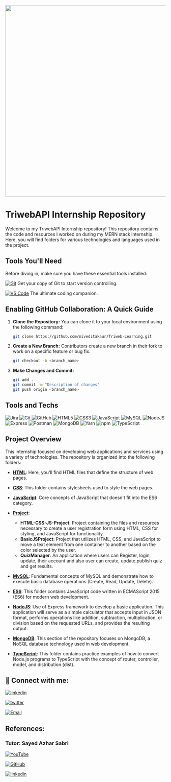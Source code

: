 ﻿<p align="center">
<img src="https://github.com/niveditakaur/Triweb-Learning/assets/120108968/46107ea0-7288-4485-a4d5-b0dae147fe89" width='600'>
</p>

# TriwebAPI Internship Repository

Welcome to my TriwebAPI Internship repository! This repository contains the code and resources I worked on during my MERN stack internship. Here, you will find folders for various technologies and languages used in the project.

## Tools You'll Need

Before diving in, make sure you have these essential tools installed:

[![Git](https://img.shields.io/badge/git-%23F05033.svg?style=for-the-badge&logo=git&logoColor=white)](https://git-scm.com/downloads) Get your copy of Git to start version controlling. 

 [![VS Code](https://img.shields.io/badge/VS_Code-%23007ACC.svg?style=for-the-badge&logo=visual-studio-code&logoColor=white)](https://code.visualstudio.com/) The ultimate coding companion.

## Enabling GitHub Collaboration: A Quick Guide

1. **Clone the Repository:** You can clone it to your local environment using the following command:
   ```bash
   git clone https://github.com/niveditakaur/Triweb-Learning.git

2. **Create a New Branch:** Contributors create a new branch in their fork to work on a specific feature or bug fix. 
   ```bash
   git checkout -b <branch_name>

3. **Make Changes and Commit:**
   ```bash
   git add .
   git commit -m "Description of changes"
   git push origin <branch_name>

## Tools and Techs

![Jira](https://img.shields.io/badge/jira-%230A0FFF.svg?style=for-the-badge&logo=jira&logoColor=white) 
![Git](https://img.shields.io/badge/git-%23F05033.svg?style=for-the-badge&logo=git&logoColor=white)
![GitHub](https://img.shields.io/badge/github-%23121011.svg?style=for-the-badge&logo=github&logoColor=white)
![HTML5](https://img.shields.io/badge/html5-%23E34F26.svg?style=for-the-badge&logo=html5&logoColor=white)
![CSS3](https://img.shields.io/badge/css3-%231572B6.svg?style=for-the-badge&logo=css3&logoColor=white)
![JavaScript](https://img.shields.io/badge/javascript-%23323330.svg?style=for-the-badge&logo=javascript&logoColor=%23F7DF1E)
![MySQL](https://img.shields.io/badge/mysql-%2300f.svg?style=for-the-badge&logo=mysql&logoColor=white)
![NodeJS](https://img.shields.io/badge/node.js-6DA55F?style=for-the-badge&logo=node.js&logoColor=white)
![Express](https://img.shields.io/badge/express-%23404d59.svg?style=for-the-badge&logo=express&logoColor=white)
![Postman](https://img.shields.io/badge/postman-%23FF6C37.svg?style=for-the-badge&logo=postman&logoColor=white)
![MongoDB](https://img.shields.io/badge/mongodb-%234ea94b.svg?style=for-the-badge&logo=mongodb&logoColor=white)
![Yarn](https://img.shields.io/badge/yarn-%232C8EBB.svg?style=for-the-badge&logo=yarn&logoColor=white)
![npm](https://img.shields.io/badge/npm-%23CB3837.svg?style=for-the-badge&logo=npm&logoColor=white)
![TypeScript](https://img.shields.io/badge/TypeScript-%23007ACC.svg?style=for-the-badge&logo=typescript&logoColor=white)

## Project Overview

This internship focused on developing web applications and services using a variety of technologies. The repository is organized into the following folders:

* [**HTML**](https://github.com/niveditakaur/Triweb-Learning/blob/06ca389afb93f1e5e85d933d9e20d0d392bde3b8/HTML/Form/README.md): Here, you'll find HTML files that define the structure of web pages.

* [**CSS**](https://github.com/niveditakaur/Triweb-Learning/blob/main/CSS/README.md): This folder contains stylesheets used to style the web pages.

* [**JavaScript**](https://github.com/niveditakaur/Triweb-Learning/blob/06ca389afb93f1e5e85d933d9e20d0d392bde3b8/JavaScript/README.md): Core concepts of JavaScript that doesn't fit into the ES6 category.

* [**Project**](https://github.com/niveditakaur/Triweb-Learning/blob/06ca389afb93f1e5e85d933d9e20d0d392bde3b8/Project/README.md):
     - **HTML-CSS-JS-Project**: Project containing the files and resources necessary to create a user registration form using HTML, CSS for styling, and JavaScript for functionality.
     - **BasicJSProject**: Project that utilizes HTML, CSS, and JavaScript to move a text element from one container to another based on the color selected by the user. 
     - **QuizManager**: An application where users can Register, login, update, their account and also user can create, update,publish quiz and get results.

* [**MySQL**](https://github.com/niveditakaur/Triweb-Learning/blob/06ca389afb93f1e5e85d933d9e20d0d392bde3b8/MySQL/README.md): Fundamental concepts of MySQL and demonstrate how to execute basic database operations (Create, Read, Update, Delete).

* [**ES6**](https://github.com/niveditakaur/Triweb-Learning/blob/06ca389afb93f1e5e85d933d9e20d0d392bde3b8/ES6/README.md): This folder contains JavaScript code written in ECMAScript 2015 (ES6) for modern web development.

* [**NodeJS**](https://github.com/niveditakaur/Triweb-Learning/blob/98e7657771916a1cdc45b2c8826d3022c5bf82df/NodeJS/README.md): Use of Express framework to develop a basic application. This application will serve as a simple calculator that accepts input in JSON format, performs operations like addition, subtraction, multiplication, or division based on the requested URLs, and provides the resulting output.

* [**MongoDB**](https://github.com/niveditakaur/Triweb-Learning/blob/98e7657771916a1cdc45b2c8826d3022c5bf82df/MongoDB/README.md): This section of the repository focuses on MongoDB, a NoSQL database technology used in web development.

* [**TypeScript**](https://github.com/niveditakaur/Triweb-Learning/blob/b4722623ac3c6dac23b45283d04271c386bae91c/TypeScript/README.md): This folder contains practice examples of how to convert Node.js programs to TypeScript with the concept of router, controller, model, and distribution (dist).

## 🔗 Connect with me:

[![linkedin](https://img.shields.io/badge/NiveditaKaur-0A66C2?style=for-the-badge&logo=linkedin&logoColor=white)](https://www.linkedin.com/in/niveditakaur/)

[![twitter](https://img.shields.io/badge/niveditakaur-1DA1F2?style=for-the-badge&logo=twitter&logoColor=white)](https://twitter.com/NiveditaKaur)

[![Email](https://img.shields.io/badge/niveditakaur5244%40gmail.com-%23D14836?style=for-the-badge&logo=gmail&logoColor=white)](mailto:niveditakaur5244@gmail.com)

## References:

### Tutor: Sayed Azhar Sabri

[![YouTube](https://img.shields.io/badge/YouTube-%23FF0000.svg?style=for-the-badge&logo=youtube&logoColor=white)](https://www.youtube.com/@codebyheart )

[![GitHub](https://img.shields.io/badge/github-%23121011.svg?style=for-the-badge&logo=github&logoColor=white)](https://github.com/sayedazharsabri)

[![linkedin](https://img.shields.io/badge/linkedin-0A66C2?style=for-the-badge&logo=linkedin&logoColor=white)](https://www.linkedin.com/in/sayedazharsabri/)